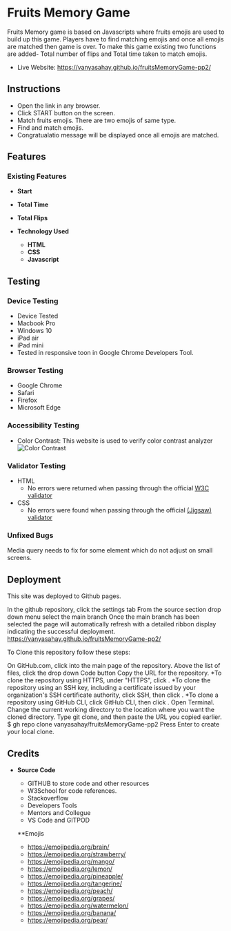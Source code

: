 # Fruits Memory Game

Fruits Memory game is based on Javascripts where fruits emojis are used to build up this game. Players have to find matching emojis and once all emojis are matched then game is over.
To make this game existing two functions are added- Total number of flips and Total time taken to match emojis.


- Live Website: https://vanyasahay.github.io/fruitsMemoryGame-pp2/

## Instructions
- Open the link in any browser.
- Click START button on the screen.
- Match fruits emojis. There are two emojis of same type.
- Find and match emojis.
- Congratualatio message will be displayed once all emojis are matched.

## Features 

### Existing Features

- __Start__


- __Total Time__

  
  

- __Total Flips__

 

- __Technology Used__
  - **HTML**
  - **CSS**
  - **Javascript**



## Testing 

### **Device Testing**
- Device Tested
- Macbook Pro
- Windows 10
- iPad air
- iPad mini
- Tested in responsive toon in Google Chrome Developers Tool.

### **Browser Testing**
- Google Chrome
- Safari
- Firefox
- Microsoft Edge

### **Accessibility Testing**
- Color Contrast: This website is used to verify color contrast analyzer ![Color Contrast](https://webaim.org/resources/contrastchecker/)


### Validator Testing 

- HTML
  - No errors were returned when passing through the official [W3C validator](https://validator.w3.org/nu/?doc=https%3A%2F%2Fcode-institute-org.github.io%2Flove-running-2.0%2Findex.html)
- CSS
  - No errors were found when passing through the official [(Jigsaw) validator](https://jigsaw.w3.org/css-validator/validator?uri=https%3A%2F%2Fvalidator.w3.org%2Fnu%2F%3Fdoc%3Dhttps%253A%252F%252Fcode-institute-org.github.io%252Flove-running-2.0%252Findex.html&profile=css3svg&usermedium=all&warning=1&vextwarning=&lang=en#css)

### Unfixed Bugs

Media query needs to fix for some element which do not adjust on small screens.

## Deployment

This site was deployed to Github pages.

In the github repository, click the settings tab
From the source section drop down menu select the main branch
Once the main branch has been selected the page will automatically refresh with a detailed ribbon display indicating the successful deployment.
https://vanyasahay.github.io/fruitsMemoryGame-pp2/

To Clone this repository follow these steps:

On GitHub.com, click into the main page of the repository.
Above the list of files, click the drop down Code button
Copy the URL for the repository.
*To clone the repository using HTTPS, under "HTTPS", click . *To clone the repository using an SSH key, including a certificate issued by your organization's SSH certificate authority, click SSH, then click . *To clone a repository using GitHub CLI, click GitHub CLI, then click .
Open Terminal.
Change the current working directory to the location where you want the cloned directory.
Type git clone, and then paste the URL you copied earlier.
$ gh repo clone vanyasahay/fruitsMemoryGame-pp2
Press Enter to create your local clone.


## Credits 

- **Source Code**
  - GITHUB to store code and other resources
  - W3School for code references.
  - Stackoverflow
  - Developers Tools
  - Mentors and Collegue 
  - VS Code and GITPOD
  
  **Emojis
  - https://emojipedia.org/brain/
  - https://emojipedia.org/strawberry/
  - https://emojipedia.org/mango/
  - https://emojipedia.org/lemon/
  - https://emojipedia.org/pineapple/
  - https://emojipedia.org/tangerine/
  - https://emojipedia.org/peach/
  - https://emojipedia.org/grapes/
  - https://emojipedia.org/watermelon/
  - https://emojipedia.org/banana/
  - https://emojipedia.org/pear/
